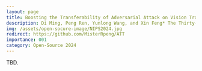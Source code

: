 ```yaml
---
layout: page
title: Boosting the Transferability of Adversarial Attack on Vision Transformer with Adaptive Token Tuning
description: Di Ming, Peng Ren, Yunlong Wang, and Xin Feng* The Thirty-Eighth Annual Conference on Neural Information Processing Systems (NeurIPS), Dec 2024
img: /assets/open-socure-image/NIPS2024.jpg
redirect: https://github.com/MisterRpeng/ATT
importance: 001
category: Open-Source 2024
---
```


TBD.
